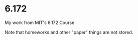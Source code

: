 # 6.172
My work from MIT's 6.172 Course

Note that homeworks and other "paper" things are not stored.
